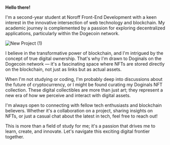 **Hello there!**

I'm a second-year student at Noroff Front-End Development with a keen interest in the innovative intersection of web technology and blockchain.
My academic journey is complemented by a passion for exploring decentralized applications, particularly within the Dogecoin network.

![New Project (1)](https://github.com/Runeov/runeov/assets/100531314/fa4a83e3-2134-4708-8599-b36aa0d01322)



I believe in the transformative power of blockchain, and I'm intrigued by the concept of true digital ownership.
That's why I'm drawn to Doginals on the Dogecoin network — it's a fascinating space where NFTs are stored directly on the blockchain, not just as links but as actual assets.

When I'm not studying or coding, I'm probably deep into discussions about the future of cryptocurrency, or I might be found curating my Doginals NFT collection.
These digital collectibles are more than just art; they represent a new era of how we perceive and interact with digital assets.

I'm always open to connecting with fellow tech enthusiasts and blockchain believers.
Whether it's a collaboration on a project, sharing insights on NFTs, or just a casual chat about the latest in tech, feel free to reach out!

This is more than a field of study for me; it's a passion that drives me to learn, create, and innovate. Let's navigate this exciting digital frontier together.
